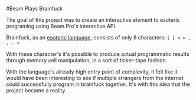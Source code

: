 #Beam Plays Brainfuck

The goal of this project was to create an interactive 
element to esoteric programing using Beam.Pro's interactive API.

Brainfuck, as an [esoteric language](https://en.wikipedia.org/wiki/Esoteric_programming_language), consists of only 8 
characters: `[ ] < > , . - +`

With these character's it's possible to produce actual programmatic results through memory cell manipulation, in a sort 
of ticker-tape fashion.

With the language's already high entry point of complexity, it felt like it would have been interesting to see if 
multiple strangers from the internet could successfully program in brainfuck together. It's with this idea that the 
project became a reality.
